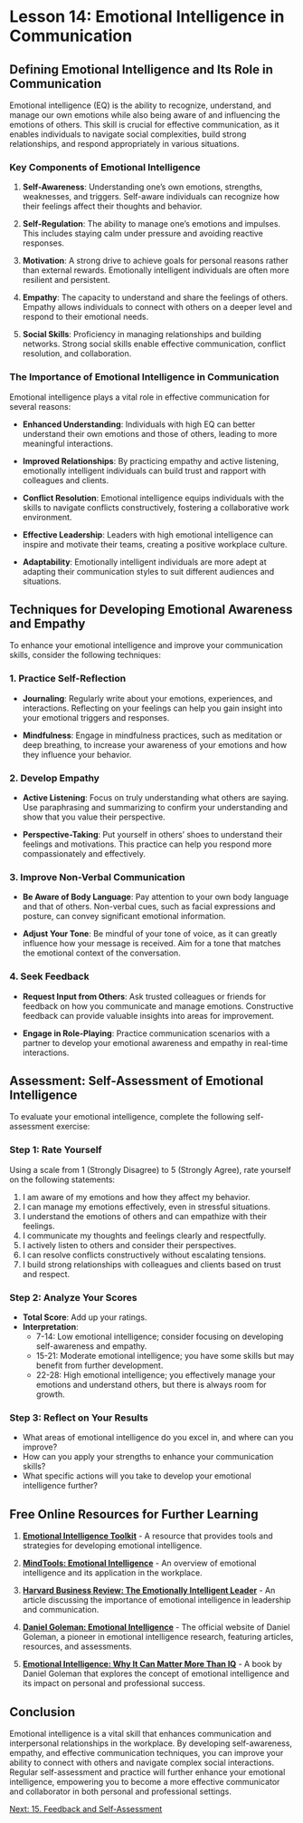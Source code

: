 # Lesson 14: Emotional Intelligence in Communication

## Defining Emotional Intelligence and Its Role in Communication

Emotional intelligence (EQ) is the ability to recognize, understand, and manage our own emotions while also being aware of and influencing the emotions of others. This skill is crucial for effective communication, as it enables individuals to navigate social complexities, build strong relationships, and respond appropriately in various situations.

### Key Components of Emotional Intelligence

1. **Self-Awareness**: Understanding one’s own emotions, strengths, weaknesses, and triggers. Self-aware individuals can recognize how their feelings affect their thoughts and behavior.

2. **Self-Regulation**: The ability to manage one’s emotions and impulses. This includes staying calm under pressure and avoiding reactive responses.

3. **Motivation**: A strong drive to achieve goals for personal reasons rather than external rewards. Emotionally intelligent individuals are often more resilient and persistent.

4. **Empathy**: The capacity to understand and share the feelings of others. Empathy allows individuals to connect with others on a deeper level and respond to their emotional needs.

5. **Social Skills**: Proficiency in managing relationships and building networks. Strong social skills enable effective communication, conflict resolution, and collaboration.

### The Importance of Emotional Intelligence in Communication

Emotional intelligence plays a vital role in effective communication for several reasons:

- **Enhanced Understanding**: Individuals with high EQ can better understand their own emotions and those of others, leading to more meaningful interactions.

- **Improved Relationships**: By practicing empathy and active listening, emotionally intelligent individuals can build trust and rapport with colleagues and clients.

- **Conflict Resolution**: Emotional intelligence equips individuals with the skills to navigate conflicts constructively, fostering a collaborative work environment.

- **Effective Leadership**: Leaders with high emotional intelligence can inspire and motivate their teams, creating a positive workplace culture.

- **Adaptability**: Emotionally intelligent individuals are more adept at adapting their communication styles to suit different audiences and situations.

## Techniques for Developing Emotional Awareness and Empathy

To enhance your emotional intelligence and improve your communication skills, consider the following techniques:

### 1. Practice Self-Reflection

- **Journaling**: Regularly write about your emotions, experiences, and interactions. Reflecting on your feelings can help you gain insight into your emotional triggers and responses.

- **Mindfulness**: Engage in mindfulness practices, such as meditation or deep breathing, to increase your awareness of your emotions and how they influence your behavior.

### 2. Develop Empathy

- **Active Listening**: Focus on truly understanding what others are saying. Use paraphrasing and summarizing to confirm your understanding and show that you value their perspective.

- **Perspective-Taking**: Put yourself in others’ shoes to understand their feelings and motivations. This practice can help you respond more compassionately and effectively.

### 3. Improve Non-Verbal Communication

- **Be Aware of Body Language**: Pay attention to your own body language and that of others. Non-verbal cues, such as facial expressions and posture, can convey significant emotional information.

- **Adjust Your Tone**: Be mindful of your tone of voice, as it can greatly influence how your message is received. Aim for a tone that matches the emotional context of the conversation.

### 4. Seek Feedback

- **Request Input from Others**: Ask trusted colleagues or friends for feedback on how you communicate and manage emotions. Constructive feedback can provide valuable insights into areas for improvement.

- **Engage in Role-Playing**: Practice communication scenarios with a partner to develop your emotional awareness and empathy in real-time interactions.

## Assessment: Self-Assessment of Emotional Intelligence

To evaluate your emotional intelligence, complete the following self-assessment exercise:

### Step 1: Rate Yourself

Using a scale from 1 (Strongly Disagree) to 5 (Strongly Agree), rate yourself on the following statements:

1. I am aware of my emotions and how they affect my behavior.
2. I can manage my emotions effectively, even in stressful situations.
3. I understand the emotions of others and can empathize with their feelings.
4. I communicate my thoughts and feelings clearly and respectfully.
5. I actively listen to others and consider their perspectives.
6. I can resolve conflicts constructively without escalating tensions.
7. I build strong relationships with colleagues and clients based on trust and respect.

### Step 2: Analyze Your Scores

- **Total Score**: Add up your ratings.
- **Interpretation**:
  - 7-14: Low emotional intelligence; consider focusing on developing self-awareness and empathy.
  - 15-21: Moderate emotional intelligence; you have some skills but may benefit from further development.
  - 22-28: High emotional intelligence; you effectively manage your emotions and understand others, but there is always room for growth.

### Step 3: Reflect on Your Results

- What areas of emotional intelligence do you excel in, and where can you improve?
- How can you apply your strengths to enhance your communication skills?
- What specific actions will you take to develop your emotional intelligence further?

## Free Online Resources for Further Learning

1. **[Emotional Intelligence Toolkit](https://www.verywellmind.com/emotional-intelligence-toolkit-2795474)** - A resource that provides tools and strategies for developing emotional intelligence.

2. **[MindTools: Emotional Intelligence](https://www.mindtools.com/pages/article/newLDR_45.htm)** - An overview of emotional intelligence and its application in the workplace.

3. **[Harvard Business Review: The Emotionally Intelligent Leader](https://hbr.org/2004/01/the-emotionally-intelligent-leader)** - An article discussing the importance of emotional intelligence in leadership and communication.

4. **[Daniel Goleman: Emotional Intelligence](https://www.danielgoleman.info/)** - The official website of Daniel Goleman, a pioneer in emotional intelligence research, featuring articles, resources, and assessments.

5. **[Emotional Intelligence: Why It Can Matter More Than IQ](https://www.amazon.com/Emotional-Intelligence-Matter-More-Than/dp/0553375067)** - A book by Daniel Goleman that explores the concept of emotional intelligence and its impact on personal and professional success.

## Conclusion

Emotional intelligence is a vital skill that enhances communication and interpersonal relationships in the workplace. By developing self-awareness, empathy, and effective communication techniques, you can improve your ability to connect with others and navigate complex social interactions. Regular self-assessment and practice will further enhance your emotional intelligence, empowering you to become a more effective communicator and collaborator in both personal and professional settings.

[Next: 15. Feedback and Self-Assessment](./15_feedback_and_self_assessment.md)